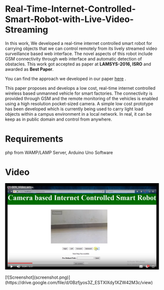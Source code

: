 # Real-Time-Internet-Controlled-Smart-Robot-with-Live-Video-Streaming

  In this work, We developed a real-time internet controlled smart robot for carrying
objects that we can control remotely from its lively streamed video surveillance based web
interface.
  The novel aspects of this robot include GSM connectivity through web interface and
automatic detection of obstacles. This work got accepted as paper at **LAMSYS-2016, ISRO** and awarded as **Best Paper**. 

  You can find the approach we developed in our paper [here](Final_Version_Paper.pdf) .

  This paper proposes and develops a low cost, real-time internet controlled wireless based unmanned
vehicle for smart factories. The connectivity is provided through GSM and the
remote monitoring of the vehicles is enabled using a high resolution pocket-sized
camera. A simple low cost prototype has been developed which is currently being
used to carry light load objects within a campus environment in a local network. In real, it can be keep as in public domain and control from anywhere.

# Requirements 
 php from WAMP/LAMP Server, Arduino Uno Software

# Video
<p align="center">
  <img src="screenshot.png"><href="https://drive.google.com/file/d/0Bzfjyos3Z_ESTXlXdy1XZW42M3c/view">
</p>
[![Screenshot](screenshot.png)](https://drive.google.com/file/d/0Bzfjyos3Z_ESTXlXdy1XZW42M3c/view)
